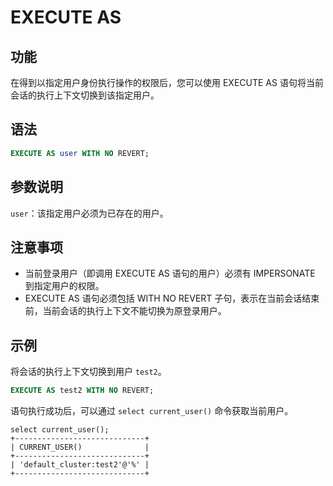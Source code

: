 # EXECUTE AS

## 功能

在得到以指定用户身份执行操作的权限后，您可以使用 EXECUTE AS 语句将当前会话的执行上下文切换到该指定用户。

## 语法

```SQL
EXECUTE AS user WITH NO REVERT;
```

## 参数说明

`user`：该指定用户必须为已存在的用户。

## 注意事项

- 当前登录用户（即调用 EXECUTE AS 语句的用户）必须有 IMPERSONATE 到指定用户的权限。
- EXECUTE AS 语句必须包括 WITH NO REVERT 子句，表示在当前会话结束前，当前会话的执行上下文不能切换为原登录用户。

## 示例

将会话的执行上下文切换到用户 `test2`。

```SQL
EXECUTE AS test2 WITH NO REVERT;
```

语句执行成功后，可以通过 `select current_user()` 命令获取当前用户。

```undefined
select current_user();
+-----------------------------+
| CURRENT_USER()              |
+-----------------------------+
| 'default_cluster:test2'@'%' |
+-----------------------------+
```
